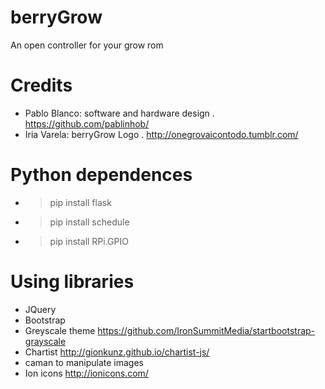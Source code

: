 berryGrow
===============
An open controller for your grow rom

# Credits #
* Pablo Blanco: software and hardware design . https://github.com/pablinhob/
* Iria Varela: berryGrow Logo . http://onegrovaicontodo.tumblr.com/

# Python dependences #
* >pip install flask
* >pip install schedule
* >pip install RPi.GPIO

# Using libraries #
* JQuery
* Bootstrap 
* Greyscale theme https://github.com/IronSummitMedia/startbootstrap-grayscale
* Chartist http://gionkunz.github.io/chartist-js/
* caman to manipulate images
* Ion icons http://ionicons.com/


